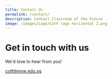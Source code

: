 ```yaml
---
title: Contact Us
permalink: /contact/
description: Contact Classroom of the Future
image: /images/Logo/CotF logo horizontal 2.png
---
```

# Get in touch with us

We'd love to hear from you!

[cotf@moe.edu.sg](mailto:cotf@moe.edu.sg)
